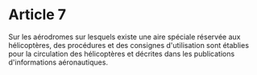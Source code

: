 # Article 7

Sur les aérodromes sur lesquels existe une aire spéciale réservée aux hélicoptères, des procédures et des consignes d'utilisation sont établies pour la circulation des hélicoptères et décrites dans les publications d'informations aéronautiques.
